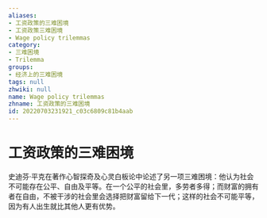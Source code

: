 ```yaml
---
aliases:
- 工资政策的三难困境
- 工资政策三难困境
- Wage policy trilemmas
category:
- 三难困境
- Trilemma
groups:
- 经济上的三难困境
tags: null
zhwiki: null
name: Wage policy trilemmas
zhname: 工资政策的三难困境
id: 20220703231921_c03c6809c81b4aab
---
```


# 工资政策的三难困境

史迪芬·平克在著作心智探奇及心灵白板论中论述了另一项三难困境：他认为社会不可能存在公平、自由及平等。在一个公平的社会里，多劳者多得；而财富的拥有者在自由，不被干涉的社会里会选择把财富留给下一代；这样的社会不可能平等，因为有人出生就比其他人更有优势。
